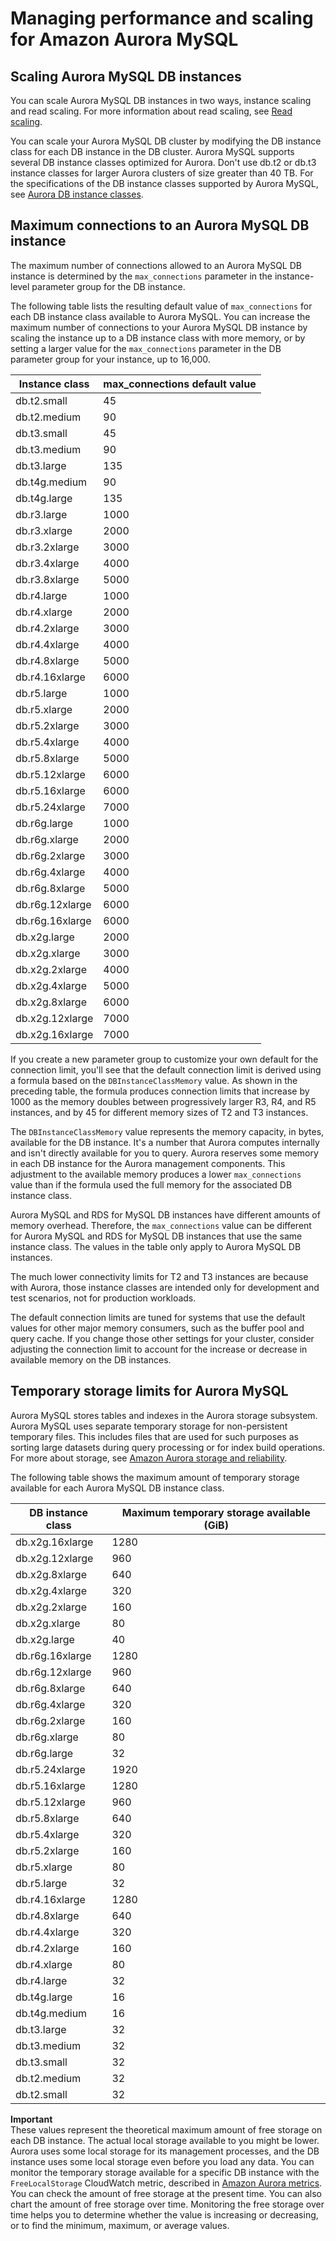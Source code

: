 # Managing performance and scaling for Amazon Aurora MySQL<a name="AuroraMySQL.Managing.Performance"></a>

## Scaling Aurora MySQL DB instances<a name="AuroraMySQL.Managing.Performance.InstanceScaling"></a>

You can scale Aurora MySQL DB instances in two ways, instance scaling and read scaling\. For more information about read scaling, see [Read scaling](Aurora.Managing.Performance.md#Aurora.Managing.Performance.ReadScaling)\.

You can scale your Aurora MySQL DB cluster by modifying the DB instance class for each DB instance in the DB cluster\. Aurora MySQL supports several DB instance classes optimized for Aurora\. Don't use db\.t2 or db\.t3 instance classes for larger Aurora clusters of size greater than 40 TB\. For the specifications of the DB instance classes supported by Aurora MySQL, see [Aurora DB instance classes](Concepts.DBInstanceClass.md)\.

## Maximum connections to an Aurora MySQL DB instance<a name="AuroraMySQL.Managing.MaxConnections"></a><a name="max_connections"></a>

The maximum number of connections allowed to an Aurora MySQL DB instance is determined by the `max_connections` parameter in the instance\-level parameter group for the DB instance\.

The following table lists the resulting default value of `max_connections` for each DB instance class available to Aurora MySQL\. You can increase the maximum number of connections to your Aurora MySQL DB instance by scaling the instance up to a DB instance class with more memory, or by setting a larger value for the `max_connections` parameter in the DB parameter group for your instance, up to 16,000\.


| Instance class | max\_connections default value | 
| --- | --- | 
|  db\.t2\.small  |  45  | 
|  db\.t2\.medium  |  90  | 
|  db\.t3\.small  |  45  | 
|  db\.t3\.medium  |  90  | 
|  db\.t3\.large  |  135  | 
|  db\.t4g\.medium  |  90  | 
|  db\.t4g\.large  |  135  | 
|  db\.r3\.large  |  1000  | 
|  db\.r3\.xlarge  |  2000  | 
|  db\.r3\.2xlarge  |  3000  | 
|  db\.r3\.4xlarge  |  4000  | 
|  db\.r3\.8xlarge  |  5000  | 
|  db\.r4\.large  |  1000  | 
|  db\.r4\.xlarge  |  2000  | 
|  db\.r4\.2xlarge  |  3000  | 
|  db\.r4\.4xlarge  |  4000  | 
|  db\.r4\.8xlarge  |  5000  | 
|  db\.r4\.16xlarge  |  6000  | 
|  db\.r5\.large  |  1000  | 
|  db\.r5\.xlarge  |  2000  | 
|  db\.r5\.2xlarge  |  3000  | 
|  db\.r5\.4xlarge  |  4000  | 
|  db\.r5\.8xlarge  |  5000  | 
|  db\.r5\.12xlarge  |  6000  | 
|  db\.r5\.16xlarge  |  6000  | 
|  db\.r5\.24xlarge  |  7000  | 
| db\.r6g\.large | 1000 | 
| db\.r6g\.xlarge | 2000 | 
| db\.r6g\.2xlarge | 3000 | 
| db\.r6g\.4xlarge | 4000 | 
| db\.r6g\.8xlarge | 5000 | 
| db\.r6g\.12xlarge | 6000 | 
| db\.r6g\.16xlarge | 6000 | 
| db\.x2g\.large | 2000 | 
| db\.x2g\.xlarge | 3000 | 
| db\.x2g\.2xlarge | 4000 | 
| db\.x2g\.4xlarge | 5000 | 
| db\.x2g\.8xlarge | 6000 | 
| db\.x2g\.12xlarge | 7000 | 
| db\.x2g\.16xlarge | 7000 | 

 If you create a new parameter group to customize your own default for the connection limit, you'll see that the default connection limit is derived using a formula based on the `DBInstanceClassMemory` value\. As shown in the preceding table, the formula produces connection limits that increase by 1000 as the memory doubles between progressively larger R3, R4, and R5 instances, and by 45 for different memory sizes of T2 and T3 instances\. 

 The `DBInstanceClassMemory` value represents the memory capacity, in bytes, available for the DB instance\. It's a number that Aurora computes internally and isn't directly available for you to query\. Aurora reserves some memory in each DB instance for the Aurora management components\. This adjustment to the available memory produces a lower `max_connections` value than if the formula used the full memory for the associated DB instance class\. 

 Aurora MySQL and RDS for MySQL DB instances have different amounts of memory overhead\. Therefore, the `max_connections` value can be different for Aurora MySQL and RDS for MySQL DB instances that use the same instance class\. The values in the table only apply to Aurora MySQL DB instances\. 

 The much lower connectivity limits for T2 and T3 instances are because with Aurora, those instance classes are intended only for development and test scenarios, not for production workloads\. 

 The default connection limits are tuned for systems that use the default values for other major memory consumers, such as the buffer pool and query cache\. If you change those other settings for your cluster, consider adjusting the connection limit to account for the increase or decrease in available memory on the DB instances\. 

## Temporary storage limits for Aurora MySQL<a name="AuroraMySQL.Managing.TempStorage"></a>

 Aurora MySQL stores tables and indexes in the Aurora storage subsystem\. Aurora MySQL uses separate temporary storage for non\-persistent temporary files\. This includes files that are used for such purposes as sorting large datasets during query processing or for index build operations\. For more about storage, see [Amazon Aurora storage and reliability](Aurora.Overview.StorageReliability.md)\. 

 The following table shows the maximum amount of temporary storage available for each Aurora MySQL DB instance class\. 


| DB instance class | Maximum temporary storage available \(GiB\) | 
| --- | --- | 
| db\.x2g\.16xlarge | 1280 | 
| db\.x2g\.12xlarge | 960 | 
| db\.x2g\.8xlarge | 640 | 
| db\.x2g\.4xlarge | 320 | 
| db\.x2g\.2xlarge | 160 | 
| db\.x2g\.xlarge | 80 | 
| db\.x2g\.large | 40 | 
| db\.r6g\.16xlarge | 1280 | 
| db\.r6g\.12xlarge | 960 | 
| db\.r6g\.8xlarge | 640 | 
| db\.r6g\.4xlarge | 320 | 
| db\.r6g\.2xlarge | 160 | 
| db\.r6g\.xlarge | 80 | 
| db\.r6g\.large | 32 | 
| db\.r5\.24xlarge | 1920 | 
| db\.r5\.16xlarge | 1280 | 
| db\.r5\.12xlarge | 960 | 
| db\.r5\.8xlarge | 640 | 
| db\.r5\.4xlarge | 320 | 
| db\.r5\.2xlarge | 160 | 
| db\.r5\.xlarge | 80 | 
| db\.r5\.large | 32 | 
| db\.r4\.16xlarge | 1280 | 
| db\.r4\.8xlarge | 640 | 
| db\.r4\.4xlarge | 320 | 
| db\.r4\.2xlarge | 160 | 
| db\.r4\.xlarge | 80 | 
| db\.r4\.large | 32 | 
| db\.t4g\.large | 16 | 
| db\.t4g\.medium | 16 | 
| db\.t3\.large | 32 | 
| db\.t3\.medium | 32 | 
| db\.t3\.small | 32 | 
| db\.t2\.medium | 32 | 
| db\.t2\.small | 32 | 

**Important**  
 These values represent the theoretical maximum amount of free storage on each DB instance\. The actual local storage available to you might be lower\. Aurora uses some local storage for its management processes, and the DB instance uses some local storage even before you load any data\. You can monitor the temporary storage available for a specific DB instance with the `FreeLocalStorage` CloudWatch metric, described in [Amazon Aurora metrics](Aurora.AuroraMySQL.Monitoring.Metrics.md)\. You can check the amount of free storage at the present time\. You can also chart the amount of free storage over time\. Monitoring the free storage over time helps you to determine whether the value is increasing or decreasing, or to find the minimum, maximum, or average values\. 